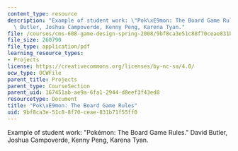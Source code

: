 ```yaml
---
content_type: resource
description: "Example of student work: \"Pok\xE9mon: The Board Game Rules.\" David\
  \ Butler, Joshua Campoverde, Kenny Peng, Karena Tyan."
file: /courses/cms-608-game-design-spring-2008/9bf8ca3e51c88f70ceae831b71f55ff0_bcmp_rules.pdf
file_size: 260790
file_type: application/pdf
learning_resource_types:
- Projects
license: https://creativecommons.org/licenses/by-nc-sa/4.0/
ocw_type: OCWFile
parent_title: Projects
parent_type: CourseSection
parent_uid: 167451ab-ae9a-6fa1-2944-d8eef3f43ed8
resourcetype: Document
title: "Pok\xE9mon: The Board Game Rules"
uid: 9bf8ca3e-51c8-8f70-ceae-831b71f55ff0
---
```

Example of student work: "Pokémon: The Board Game Rules." David Butler, Joshua Campoverde, Kenny Peng, Karena Tyan.